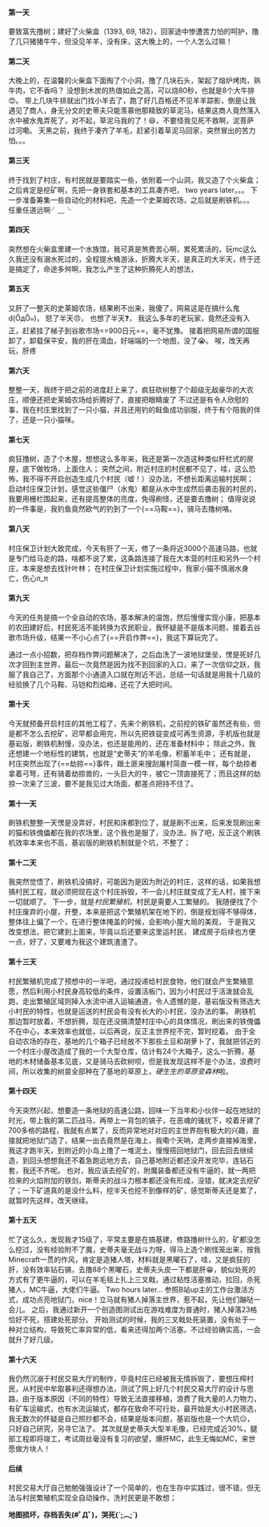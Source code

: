 #### 第一天


要致富先撸树；建好了火柴盒（1393, 69, 182），回家途中惨遭苦力怕的呵护，撸了几只猪猪牛牛，但没见羊羊，没有床，这大晚上的，一个人怎么过嘛！

#### 第二天


大晚上的，在温馨的火柴盒下面掏了个小洞，撸了几块石头，架起了熔炉烤肉，熟牛肉，它不香吗？
没想到木炭的热值如此之高，可以烧80秒，也就是8个大牛排😍。
带上几块牛排就出门找小羊去了，跑了好几百格还不见羊羊踪影，倒是让我遇见了商人，身无分文的史蒂夫只能羡慕他那精致的草泥马，结果这商人竟然落入水中被水鬼弄死了，对不起，草泥马我的了！😆，不要怪我见死不救啊，泥菩萨过河嘞。
天黑之前，我终于凑齐了羊毛，赶紧引着草泥马回家，突然冒出的苦力怕。。。

#### 第三天

终于找到了村庄，有村民就是要踏实一些，依附着一个山洞，我又造了个火柴盒；之后肯定是挖矿啊，先把一身铁套和基本的工具凑齐吧，
two years later。。。
下一步准备筹集一些自动化的材料吧，先造一个史莱姆农场，之后就是刷铁机。。。
任重任道远啊╯﹏╰

#### 第四天


突然想在火柴盒里建一个水族馆，我可真是煞费苦心啊，累死累活的，玩mc这么久我还没有溺水死过的，全程提水桶游泳，折腾大半天，是真正的大半天，终于还是搞定了，命途多舛啊，我怎么产生了这种折腾死人的想法，

#### 第五天

又肝了一整天的史莱姆农场，结果刷不出来，我傻了，网易这是在搞什么鬼d(ŐдŐ๑)，
怒了半天:angry:，
也想了半天:question:，
我这么多年的老玩家，竟然还没有入正，赶紧挂了梯子到谷歌市场==900日元==，毫不犹豫。
接着把网易所谓的国服卸了，卸载保平安，我的肝在滴血，好端端的一个地图，没了😭。
唉，改天再玩，肝疼

#### 第六天

整整一天，我终于把之前的进度赶上来了，疯狂砍树整了个超级无敌豪华的大农庄，顺便还把史莱姆农场给折腾好了，直接把眼睛废了
不过还是有令人欣慰的事，我在村庄里找到了一只小猫，并且还用钓的鲑鱼成功驯服，终于有个陪我的伴了，还是一只小猫咪。

#### 第七天

疯狂撸树，造了个木屋，想想这么多年来，我还是第一次造这种类似杆栏式的房屋，底下做牧场，上面住人；
突然之间，附近村庄的村民都不见了，哇，这么恐怖，我不得不开启创造生成几个村民（嘘！）没办法，不想长距离运输村民啊；
启动村庄保卫计划，感觉这些僵尸（水鬼）都是从水中生成然后袭击我的村民的，我要用栅栏围起来，还有提高整体的亮度，免得刷怪，还是要去撸树；
值得说说的一件事是，我钓鱼竟然欧气的钓到了一个{==马鞍==}，骑马去撸树咯。

#### 第八天

村庄保卫计划大致完成，今天有肝了一天，修了一条将近3000个高速马路，也就是专门给马走的路，啥都不说了累，这条路连接了我在大本营的村庄和另外一个村庄，本来是想去找针叶林；
在村庄保卫计划实施过程中，我家小猫不慎溺水身亡，伤心π_π

#### 第九天

今天的任务是搞一个全自动的农场，基本解决的温饱，然后慢慢实现小康，把基本的农田建好后，村民死活不能转换为农民职业，我怀疑是不是版本问题，接着去谷歌市场升级，结果一不小心点了{==开启作弊==}，我这下算玩完了。

通过一点小招数，把存档作弊问题解决了，之后血洗了一波地狱堡垒，愣是死好几次才回到主世界，最后一次竟然是因为找不到回家的入口，来了一次信仰之跃，我服了我自己了，方面那个小通道入口就在附近不远，总结一句话就是用我十几级的经验换了几个马鞍、马铠和烈焰棒，还花了大把时间。
#### 第十天
今天就预备开启村庄的其他工程了，先来个刷铁机，之前挖的铁矿虽然还有些，但是都不怎么去挖矿，迟早都会用完，所以先把铁锭变成可再生资源，手机版也就是基岩版，刷铁机制慢，没办法，也还是能用的，还在准备材料中；
除此之外，我还想建一个地标性的建筑，也就是“史蒂夫”的羊毛像，积蓄羊毛中；
还有就是，村庄突然出现了{==劫掠==}事件，跟土匪来搜刮屠村简直一模一样，每个劫掠者拿着弓弩，还有骑着劫掠兽的，一头巨大的牛，被它一顶直接死了；而且这样的劫掠一次来了三波，要不是我见过大场面，都差点把持不住了。

#### 第十一天

刷铁机整整一天愣是没弄好，村民和床都到位了，就是刷不出来，后来发现刷出来的猫和铁傀儡都在我的农场里，这个我也是服了，没办法，拆了吧，反正这个刷铁机效率本来也不高，基岩版的刷铁机制就是个坑，不整了；
#### 第十二天

我突然觉悟了，刷铁机没搞好，可能因为是因为附近的村庄，这样的话，如果我想搞村民工程，就必须把现在这个村庄拆毁，不一会儿村庄就变成了无人村，接下来一切就顺了。
下一步，就是*村民繁殖机*，村民是需要人工繁殖的。
我随便找了个村庄废弃的小屋，开整，本来是把这个繁殖机架在地下的，倒是规划得不够得体， 整体往上偏了一个，在进行整体掩盖的时候，会影响小屋大局的美观， 于是我又改变想法，把它建到上面来，毕竟以后还要来这里运村民， 建成房子后续也方便一点，好了，又要难为我这个建筑渣渣了。

#### 第十三天

村民繁殖机完成了预想中的一半吧，通过投递给村民食物，他们就会产生繁殖意愿，然后利用小村民身高较低的条件，设置活板门，因为小村民过于活泼就会乱跑，走出繁殖区域则掉入水流中进入运输通道，令人遗憾的是，基岩版没有筛选大小村民的特性，也就是运送的村民会有没有长大的小村民，没办法的事。
刷铁机那边暂时放着，不想折腾，现在还没搞清楚村庄中心的具体情况，刷出来的铁傀儡不在中心，本来效率也就低，以后再说，反正主世界挖不完，暂时挖着。
由于全自动农场的存在，基地的几个箱子已经放不下那些土豆和胡萝卜了，我就把邻近的一个村庄小屋改造成了我的一个大型仓库，估计有24个大箱子，这么一折腾，基地的木材储备基本见底，又是骑马去砍树呗，但是我发现这样不是个办法，浪费时间，所以收集的树苗全部种在了基地的草原上，*硬生生的草原变森林*啦。

#### 第十四天

今天突然兴起，想要造一条地狱的高速公路，回味一下当年和小伙伴一起在地狱的时光，带上我的第二匹战马，再带上一背包的镐子，在恶魂的骚扰下，咬着牙建了700多格的路程，我就有点累了，反而异常地对对应的主世界抱有极大的兴趣，直接就把地狱门造了，结果一出去竟然是在海上，我嘞个天呐，走两步直接掉海里，我这才跑半天，到附近的小岛上撸了一堆泥土，慢慢搭回地狱门，回去回去继续造，到回头想想我还不着急跑远地方去，自己基地附近都还没开发完毕，连钻石套，我还不齐呢。
也对，我应该去挖矿的，附魔装备都还没有牛逼的，就一两把捡来的火焰附加的铁剑，斯蒂夫的战斗力根本都还没有形成，没错，就决定去挖矿了；一下矿道真的是没什么料，挖半天也挖不到像样的矿，感觉斯蒂夫还是累了，就暂时先这样，改天继续。

#### 第十五天

忙了这么久，发现我才15级了，平常主要是在搞基建，修路撸树什么的，矿都没怎么挖过，没有经验附不了魔，史蒂夫毫无战斗力呀，得马上造个刷怪笼出来，按我Minecraft一贯的作风，肯定是造猪人塔，材料就是黑曜石了，哇，又是疯狂的肝，没有效率钻石镐，去撸88个黑曜石，史蒂夫头皮一下都是肝😁，貌似处死的方式有了更牛逼的，可以在羊毛毯上扎上三叉戟，通过粘性活塞推动，拉回，杀死猪人，MC牛逼，大佬们牛逼。
Two hours later…
参照B站up主的工作台激活方式，成功点亮地狱门，nice！立马就有猪人掉落主世界，惹不起，先让他们蹦哒一会儿。
之后，我通过新开一个创造图测试出在游戏难度为普通时，猪人掉落23格恰好不死，搭建处死部分。
开始测试的时候，我的三叉戟处死装置，没有处于一种对立结构，导致死亡率异常的低，看来还得加两个活塞。不过经验确实高，一会就升了好几级。

#### 第十六天

我仍然沉溺于村民交易大厅的制作，毕竟村庄已经被我无情拆毁了，要想压榨村民，从村民中牟取暴利还得想办法，测试了网上好几个村民交易大厅的设计与思路，由于版本原因（不同的特性）导致无法直接移植，浪费了我大量的人力物力，有矿车运输式，也有水流运输式，都存在致命不可行处，最开始是大小村民筛选，我无数次的怀疑是自己照抄都不会，结果是版本问题，基岩版也是一个大坑😑，只好自己研究，另寻它法了。
其次就是史蒂夫大型羊毛像，已经完成近30%，腿部工程即将竣工，考试周丝毫没有复习的欲望，爆肝MC，此生无悔如MC，来世愿做方块人！

#### 后续

村民交易大厅自己勉勉强强设计了一个简单的，也在生存中实践过，很不错，但无法与村民繁殖机实现全自动操作，洗村民更是不敢想；

**地图损坏，存档丢失(#ﾟДﾟ)，哭死(´;︵;`)**

